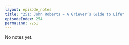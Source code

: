 ```yaml
---
layout: episode_notes
title: "251: John Roberts — A Griever’s Guide to Life"
episodeIndex: 254
permalink: /251
---
```

No notes yet.
